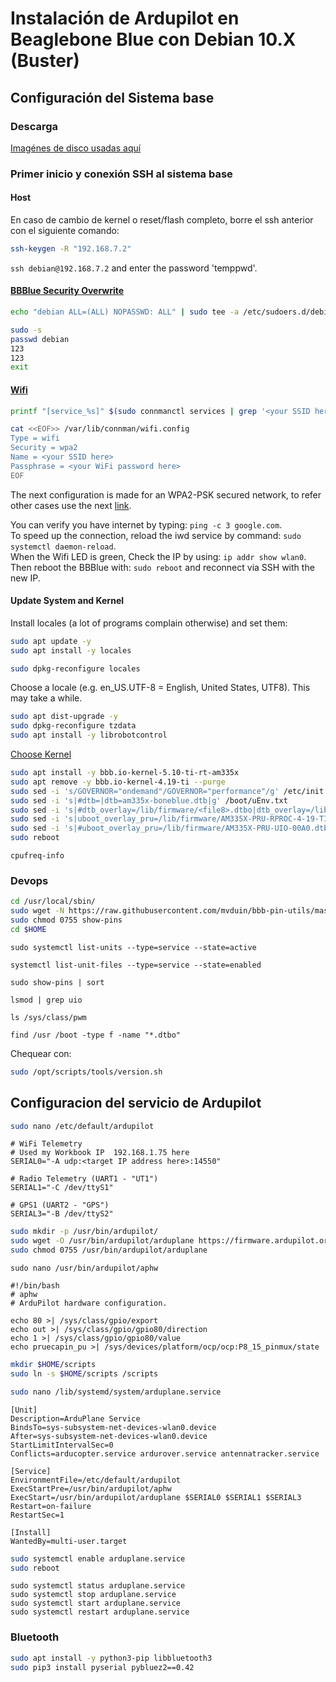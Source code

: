 # Instalación de Ardupilot en Beaglebone Blue con Debian 10.X (Buster)

## Configuración del Sistema base

### Descarga

[Imagénes de disco usadas aquí](https://rcn-ee.net/rootfs/bb.org/testing/)

### Primer inicio y conexión SSH al sistema base

#### Host

En caso de cambio de kernel o reset/flash completo, borre el ssh anterior con el siguiente comando:

```sh
ssh-keygen -R "192.168.7.2"
```

`ssh debian@192.168.7.2` and enter the password 'temppwd'.

#### [BBBlue Security Overwrite](https://elinux.org/Beagleboard:BeagleBoneBlack_Debian#i_take_full_responsibility_for_knowing_my_beagle_is_now_insecure)

```sh
echo "debian ALL=(ALL) NOPASSWD: ALL" | sudo tee -a /etc/sudoers.d/debian >/dev/null
```

```sh
sudo -s
passwd debian
123
123
exit
```

#### [Wifi](https://wiki.debian.org/WiFi/HowToUse)

```sh
printf "[service_%s]" $(sudo connmanctl services | grep '<your SSID here>' | grep -Po 'wifi_[^ ]+') |& sudo tee /var/lib/connman/wifi.config > /dev/null
```

```sh
cat <<EOF>> /var/lib/connman/wifi.config
Type = wifi
Security = wpa2
Name = <your SSID here>
Passphrase = <your WiFi password here>
EOF
```

The next configuration is made for an WPA2-PSK secured network, to refer other cases use the next [link](https://wiki.archlinux.org/title/Iwd).

You can verify you have internet by typing: `ping -c 3 google.com`.  
To speed up the connection, reload the iwd service by command: `sudo systemctl daemon-reload`.  
When the Wifi LED is green, Check the IP by using: `ip addr show wlan0`.  
Then reboot the BBBlue with: `sudo reboot` and reconnect via SSH with the new IP.

#### Update System and Kernel

Install locales (a lot of programs complain otherwise) and set them:

```sh
sudo apt update -y
sudo apt install -y locales
```

```sh
sudo dpkg-reconfigure locales
```

Choose a locale (e.g. en_US.UTF-8 = English, United States, UTF8). This may take a while.

```sh
sudo apt dist-upgrade -y
sudo dpkg-reconfigure tzdata
sudo apt install -y librobotcontrol
```

[Choose Kernel](https://forum.beagleboard.org/t/armhf-debian-10-x-11-x-12-x-kernel-updates/30928)

```sh
sudo apt install -y bbb.io-kernel-5.10-ti-rt-am335x
sudo apt remove -y bbb.io-kernel-4.19-ti --purge
sudo sed -i 's/GOVERNOR="ondemand"/GOVERNOR="performance"/g' /etc/init.d/cpufrequtils
sudo sed -i 's|#dtb=|dtb=am335x-boneblue.dtb|g' /boot/uEnv.txt
sudo sed -i 's|#dtb_overlay=/lib/firmware/<file8>.dtbo|dtb_overlay=/lib/firmware/BB-I2C1-00A0.dtbo\ndtb_overlay=/lib/firmware/BB-UART4-00A0.dtbo\ndtb_overlay=/lib/firmware/BB-ADC-00A0.dtbo|g' /boot/uEnv.txt
sudo sed -i 's|uboot_overlay_pru=/lib/firmware/AM335X-PRU-RPROC-4-19-TI-00A0.dtbo|#uboot_overlay_pru=/lib/firmware/AM335X-PRU-RPROC-4-19-TI-00A0.dtbo|g' /boot/uEnv.txt
sudo sed -i 's|#uboot_overlay_pru=/lib/firmware/AM335X-PRU-UIO-00A0.dtbo|uboot_overlay_pru=/lib/firmware/AM335X-PRU-UIO-00A0.dtbo|g' /boot/uEnv.txt
sudo reboot
```

`cpufreq-info`

### Devops

```sh
cd /usr/local/sbin/
sudo wget -N https://raw.githubusercontent.com/mvduin/bbb-pin-utils/master/show-pins
sudo chmod 0755 show-pins 
cd $HOME
```

`sudo systemctl list-units --type=service --state=active`

`systemctl list-unit-files --type=service --state=enabled`

`sudo show-pins | sort`

`lsmod | grep uio`

`ls /sys/class/pwm`

`find /usr /boot -type f -name "*.dtbo"`

Chequear con:

```sh
sudo /opt/scripts/tools/version.sh
```

## Configuracion del servicio de Ardupilot

```sh
sudo nano /etc/default/ardupilot 
```

```shell
# WiFi Telemetry
# Used my Workbook IP  192.168.1.75 here
SERIAL0="-A udp:<target IP address here>:14550"

# Radio Telemetry (UART1 - "UT1")
SERIAL1="-C /dev/ttyS1"

# GPS1 (UART2 - "GPS")
SERIAL3="-B /dev/ttyS2"

```

```sh
sudo mkdir -p /usr/bin/ardupilot/
sudo wget -O /usr/bin/ardupilot/arduplane https://firmware.ardupilot.org/Plane/stable-4.1.6/blue/arduplane
sudo chmod 0755 /usr/bin/ardupilot/arduplane
```

`sudo nano /usr/bin/ardupilot/aphw`

```shell
#!/bin/bash
# aphw
# ArduPilot hardware configuration.

echo 80 >| /sys/class/gpio/export
echo out >| /sys/class/gpio/gpio80/direction
echo 1 >| /sys/class/gpio/gpio80/value
echo pruecapin_pu >| /sys/devices/platform/ocp/ocp:P8_15_pinmux/state

```

```sh
mkdir $HOME/scripts
sudo ln -s $HOME/scripts /scripts
```

```sh
sudo nano /lib/systemd/system/arduplane.service 
```

```properties
[Unit]
Description=ArduPlane Service
BindsTo=sys-subsystem-net-devices-wlan0.device
After=sys-subsystem-net-devices-wlan0.device
StartLimitIntervalSec=0
Conflicts=arducopter.service ardurover.service antennatracker.service

[Service]
EnvironmentFile=/etc/default/ardupilot
ExecStartPre=/usr/bin/ardupilot/aphw
ExecStart=/usr/bin/ardupilot/arduplane $SERIAL0 $SERIAL1 $SERIAL3
Restart=on-failure
RestartSec=1

[Install]
WantedBy=multi-user.target

```

```sh
sudo systemctl enable arduplane.service
sudo reboot
```

`sudo systemctl status arduplane.service`  
`sudo systemctl stop arduplane.service`  
`sudo systemctl start arduplane.service`  
`sudo systemctl restart arduplane.service`

### Bluetooth

```sh
sudo apt install -y python3-pip libbluetooth3
sudo pip3 install pyserial pybluez2==0.42
```
